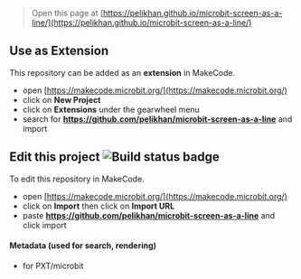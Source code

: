 
> Open this page at [https://pelikhan.github.io/microbit-screen-as-a-line/](https://pelikhan.github.io/microbit-screen-as-a-line/)

## Use as Extension

This repository can be added as an **extension** in MakeCode.

* open [https://makecode.microbit.org/](https://makecode.microbit.org/)
* click on **New Project**
* click on **Extensions** under the gearwheel menu
* search for **https://github.com/pelikhan/microbit-screen-as-a-line** and import

## Edit this project ![Build status badge](https://github.com/pelikhan/microbit-screen-as-a-line/workflows/MakeCode/badge.svg)

To edit this repository in MakeCode.

* open [https://makecode.microbit.org/](https://makecode.microbit.org/)
* click on **Import** then click on **Import URL**
* paste **https://github.com/pelikhan/microbit-screen-as-a-line** and click import

#### Metadata (used for search, rendering)

* for PXT/microbit
<script src="https://makecode.com/gh-pages-embed.js"></script><script>makeCodeRender("{{ site.makecode.home_url }}", "{{ site.github.owner_name }}/{{ site.github.repository_name }}");</script>
